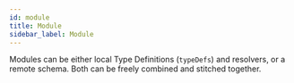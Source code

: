 ```yaml
---
id: module
title: Module
sidebar_label: Module
---
```


Modules can be either local Type Definitions (`typeDefs`) and resolvers, or a remote schema. Both can be freely combined and stitched together.